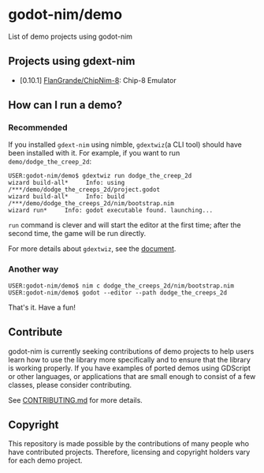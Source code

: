 # godot-nim/demo

List of demo projects using godot-nim

## Projects using gdext-nim
<!-- TEMPLATES: -->
<!-- * [gdext-nim version] [yourname/yourrepo](https://path/to/your/repo): summary (optional) -->
<!-- EXAMPLES: -->
<!-- * [0.10.1] [panno8M/Dodge the Creeps 2D](https://github.com/panno8M/dodge-the-creeps-2d): A simple 2D game that to avoid creepy monsters -->
* [0.10.1] [FlanGrande/ChipNim-8](https://github.com/FlanGrande/ChipNim-8): Chip-8 Emulator

## How can I run a demo?

### Recommended

If you installed `gdext-nim` using nimble, `gdextwiz`(a CLI tool) should have been installed with it.
For example, if you want to run `demo/dodge_the_creep_2d`:

```console
USER:godot-nim/demo$ gdextwiz run dodge_the_creep_2d
wizard build-all*     Info: using /***/demo/dodge_the_creeps_2d/project.godot 
wizard build-all*     Info: build /***/demo/dodge_the_creeps_2d/nim/bootstrap.nim
wizard run*     Info: godot executable found. launching... 
```

`run` command is clever and will start the editor at the first time; after the second time, the game will be run directly.

For more details about `gdextwiz`, see the [document][1].

### Another way

```console
USER:godot-nim/demo$ nim c dodge_the_creeps_2d/nim/bootstrap.nim
USER:godot-nim/demo$ godot --editor --path dodge_the_creeps_2d
```

That's it. Have a fun!

## Contribute

godot-nim is currently seeking contributions of demo projects to help users learn how to use the library more specifically and to ensure that the library is working properly.
If you have examples of ported demos using GDScript or other languages, or applications that are small enough to consist of a few classes, please consider contributing.

See [CONTRIBUTING.md][2] for more details.

## Copyright

This repository is made possible by the contributions of many people who have contributed projects. Therefore, licensing and copyright holders vary for each demo project.

[1]: https://github.com/godot-nim/gdext-nim/wiki/gdextwiz
[2]: https://github.com/godot-nim/demo/blob/main/CONTRIBUTING.md
